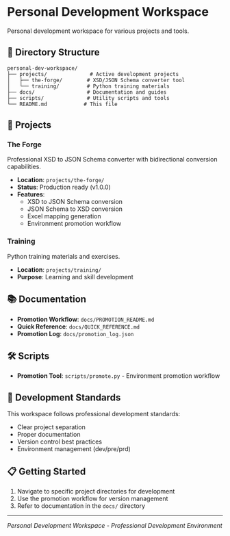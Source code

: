 # Personal Development Workspace

Personal development workspace for various projects and tools.

## 📁 Directory Structure

```
personal-dev-workspace/
├── projects/              # Active development projects
│   ├── the-forge/        # XSD/JSON Schema converter tool
│   └── training/         # Python training materials
├── docs/                 # Documentation and guides
├── scripts/              # Utility scripts and tools
└── README.md            # This file
```

## 🚀 Projects

### The Forge
Professional XSD to JSON Schema converter with bidirectional conversion capabilities.
- **Location**: `projects/the-forge/`
- **Status**: Production ready (v1.0.0)
- **Features**: 
  - XSD to JSON Schema conversion
  - JSON Schema to XSD conversion
  - Excel mapping generation
  - Environment promotion workflow

### Training
Python training materials and exercises.
- **Location**: `projects/training/`
- **Purpose**: Learning and skill development

## 📚 Documentation

- **Promotion Workflow**: `docs/PROMOTION_README.md`
- **Quick Reference**: `docs/QUICK_REFERENCE.md`
- **Promotion Log**: `docs/promotion_log.json`

## 🛠️ Scripts

- **Promotion Tool**: `scripts/promote.py` - Environment promotion workflow

## 🏢 Development Standards

This workspace follows professional development standards:
- Clear project separation
- Proper documentation
- Version control best practices
- Environment management (dev/pre/prd)

## 📋 Getting Started

1. Navigate to specific project directories for development
2. Use the promotion workflow for version management
3. Refer to documentation in the `docs/` directory

---

*Personal Development Workspace - Professional Development Environment* 